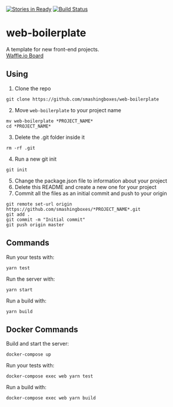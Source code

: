 [![Stories in Ready](https://badge.waffle.io/smashingboxes/web-boilerplate.png?label=ready&title=Ready)](https://waffle.io/smashingboxes/web-boilerplate) [![Build Status](https://travis-ci.com/smashingboxes/web-boilerplate.svg?branch=master)](https://travis-ci.com/smashingboxes/web-boilerplate)
# web-boilerplate
A template for new front-end projects.  
[Waffle.io Board](https://waffle.io/smashingboxes/web-boilerplate)

## Using
1. Clone the repo
```
git clone https://github.com/smashingboxes/web-boilerplate
```
2. Move `web-boilerplate` to your project name
```
mv web-boilerplate *PROJECT_NAME*
cd *PROJECT_NAME*
```
3. Delete the .git folder inside it
```
rm -rf .git
```
4. Run a new git init
```
git init
```
5. Change the package.json file to information about your project
6. Delete this README and create a new one for your project
7. Commit all the files as an initial commit and push to your origin
```
git remote set-url origin https://github.com/smashingboxes/*PROJECT_NAME*.git
git add .
git commit -m "Initial commit"
git push origin master
```

## Commands

Run your tests with:
```
yarn test
```
Run the server with:
```
yarn start
```
Run a build with:
```
yarn build
```

## Docker Commands

Build and start the server:
```
docker-compose up
```

Run your tests with:
```
docker-compose exec web yarn test
```

Run a build with:
```
docker-compose exec web yarn build
```
